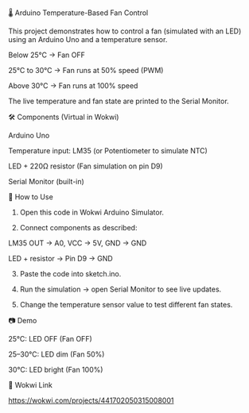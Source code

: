 🌡 Arduino Temperature-Based Fan Control

This project demonstrates how to control a fan (simulated with an LED) using an Arduino Uno and a temperature sensor.

Below 25°C → Fan OFF

25°C to 30°C → Fan runs at 50% speed (PWM)

Above 30°C → Fan runs at 100% speed


The live temperature and fan state are printed to the Serial Monitor.



🛠 Components (Virtual in Wokwi)


Arduino Uno

Temperature input: LM35 (or Potentiometer to simulate NTC)

LED + 220Ω resistor (Fan simulation on pin D9)

Serial Monitor (built-in)



📂 How to Use


1. Open this code in Wokwi Arduino Simulator.


2. Connect components as described:

LM35 OUT → A0, VCC → 5V, GND → GND

LED + resistor → Pin D9 → GND


3. Paste the code into sketch.ino.


4. Run the simulation → open Serial Monitor to see live updates.


5. Change the temperature sensor value to test different fan states.


📷 Demo

25°C: LED OFF (Fan OFF)

25–30°C: LED dim (Fan 50%)

30°C: LED bright (Fan 100%)


🔗 Wokwi Link

https://wokwi.com/projects/441702050315008001
